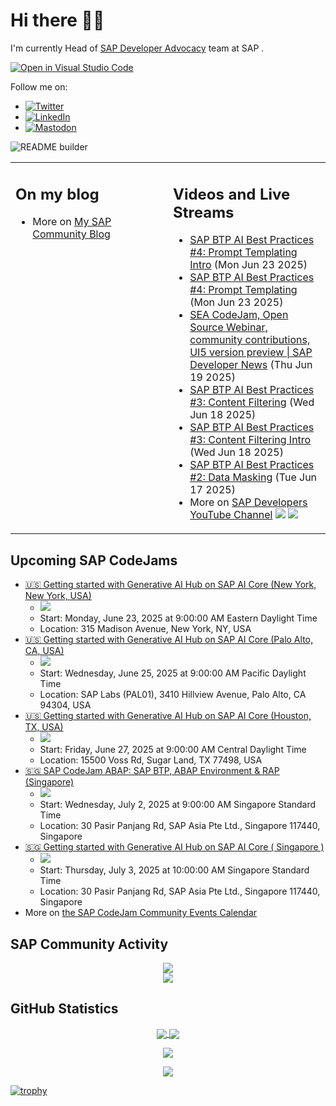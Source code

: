 
# Hi there 👋🏼

I'm currently Head of [SAP Developer Advocacy](https://developers.sap.com/developer-advocates.html) team at SAP .

[![Open in Visual Studio Code](https://img.shields.io/badge/Made%20for-VSCode-1f425f.svg)](https://github.dev/jung-thomas/jung-thomas)

Follow me on:
- <a href="https://twitter.com/thomas_jung"><img alt="Twitter" src="https://img.shields.io/badge/thomas_jung-%231DA1F2.svg?style=for-the-badge&logo=Twitter&logoColor=white"/></a>
- <a href="https://www.linkedin.com/in/thomasjungsap/"><img alt="LinkedIn" src="https://img.shields.io/badge/linkedin-%230077B5.svg?style=for-the-badge&logo=linkedin&logoColor=white"/></a>
- <a rel="me" href="https://mastodon.cloud/@thomas_jung"><img alt="Mastodon" src="https://img.shields.io/mastodon/follow/109262551990174478?domain=https%3A%2F%2Fmastodon.cloud%2F&style=social"/></a>

![README builder](https://github.com/jung-thomas/jung-thomas/workflows/README%20builder/badge.svg)

<table><tr><td valign="top" width="50%">
 
## On my blog
- More on [My SAP Community Blog](https://community.sap.com/t5/user/viewprofilepage/user-id/139)
</td>
  
<td valign="top" width="50%">
  
## Videos and Live Streams
- [SAP BTP AI Best Practices #4: Prompt Templating Intro](https://www.youtube.com/watch?v=mNzXQkBp40U) (Mon Jun 23 2025)
- [SAP BTP AI Best Practices #4: Prompt Templating](https://www.youtube.com/watch?v=6yOVgaO7beo) (Mon Jun 23 2025)
- [SEA CodeJam, Open Source Webinar, community contributions, UI5 version preview | SAP Developer News](https://www.youtube.com/watch?v=FnJrQjz7NGU) (Thu Jun 19 2025)
- [SAP BTP AI Best Practices #3: Content Filtering](https://www.youtube.com/watch?v=Oa9Wii0XJFI) (Wed Jun 18 2025)
- [SAP BTP AI Best Practices #3: Content Filtering Intro](https://www.youtube.com/watch?v=U0fJzsRIKhY) (Wed Jun 18 2025)
- [SAP BTP AI Best Practices #2: Data Masking](https://www.youtube.com/watch?v=c186VMnbNQU) (Tue Jun 17 2025)
- More on [SAP Developers YouTube Channel](https://www.youtube.com/channel/UCNfmelKDrvRmjYwSi9yvrMg) ![](https://img.shields.io/youtube/channel/views/UCNfmelKDrvRmjYwSi9yvrMg) ![](https://img.shields.io/youtube/channel/subscribers/UCNfmelKDrvRmjYwSi9yvrMg)
</td></tr></table>

## Upcoming SAP CodeJams
- [🇺🇸 Getting started with Generative AI Hub on SAP AI Core (New York, New York, USA)](https://community.sap.com/t5/sap-codejam/getting-started-with-generative-ai-hub-on-sap-ai-core-new-york-new-york-usa/ev-p/14099369)
  - <img src="https://community.sap.com/t5/image/serverpage/image-id/260171i4FDB0006F396DF2C/image-size/thumb?v=v2&px=150" />
  - Start: Monday, June 23, 2025 at 9:00:00 AM Eastern Daylight Time
  - Location: 315 Madison Avenue, New York, NY, USA
- [🇺🇸 Getting started with Generative AI Hub on SAP AI Core (Palo Alto, CA, USA)](https://community.sap.com/t5/sap-codejam/getting-started-with-generative-ai-hub-on-sap-ai-core-palo-alto-ca-usa/ev-p/14101603)
  - <img src="https://community.sap.com/t5/image/serverpage/image-id/261175iFC98E69AC8AD4945/image-size/thumb?v=v2&px=150" />
  - Start: Wednesday, June 25, 2025 at 9:00:00 AM Pacific Daylight Time
  - Location: SAP Labs (PAL01), 3410 Hillview Avenue, Palo Alto, CA 94304, USA
- [🇺🇸 Getting started with Generative AI Hub on SAP AI Core (Houston, TX, USA)](https://community.sap.com/t5/sap-codejam/getting-started-with-generative-ai-hub-on-sap-ai-core-houston-tx-usa/ev-p/14101612)
  - <img src="https://community.sap.com/t5/image/serverpage/image-id/261179i36ED93925873F3F5/image-size/thumb?v=v2&px=150" />
  - Start: Friday, June 27, 2025 at 9:00:00 AM Central Daylight Time
  - Location: 15500 Voss Rd, Sugar Land, TX 77498, USA
- [🇸🇬 SAP CodeJam ABAP: SAP BTP, ABAP Environment & RAP (Singapore)](https://community.sap.com/t5/sap-codejam/sap-codejam-abap-sap-btp-abap-environment-amp-rap-singapore/ev-p/14112313)
  - <img src="https://community.sap.com/t5/image/serverpage/image-id/266305i9CB85E38679894F9/image-size/thumb?v=v2&px=150" />
  - Start: Wednesday, July 2, 2025 at 9:00:00 AM Singapore Standard Time
  - Location: 30 Pasir Panjang Rd, SAP Asia Pte Ltd., Singapore 117440, Singapore
- [🇸🇬 Getting started with Generative AI Hub on SAP AI Core ( Singapore )](https://community.sap.com/t5/sap-codejam/getting-started-with-generative-ai-hub-on-sap-ai-core-singapore/ev-p/14112295)
  - <img src="https://community.sap.com/t5/image/serverpage/image-id/266304i2ADA623BEF2181D4/image-size/thumb?v=v2&px=150" />
  - Start: Thursday, July 3, 2025 at 10:00:00 AM Singapore Standard Time
  - Location: 30 Pasir Panjang Rd, SAP Asia Pte Ltd., Singapore 117440, Singapore
- More on [the SAP CodeJam Community Events Calendar](https://groups.community.sap.com/t5/sap-codejam/eb-p/codejam-events)

## SAP Community Activity
<p align = "center">
<a href="https://community.sap.com/t5/user/viewprofilepage/user-id/139">
  <img align="center" src="https://devrel-tools-prod-scn-badges-srv.cfapps.eu10.hana.ondemand.com/activity/139" />
</a>
</br>
<a href="https://community.sap.com/t5/user/viewprofilepage/user-id/139">
  <img align="center" src="https://devrel-tools-prod-scn-badges-srv.cfapps.eu10.hana.ondemand.com/showcaseBadges/139/1570/674/384/900/390" />
</a>
</p>

## GitHub Statistics
<p align = "center">
<a href="https://github.com/anuraghazra/github-readme-stats">
  <img align="center" src="https://github-readme-stats.vercel.app/api?username=jung-thomas&count_private=true&show_icons=true&theme=dark&line_height=27" />
</a>
<a href="https://github.com/anuraghazra/github-readme-stats">
  <img align="center" src="https://github-readme-stats.vercel.app/api/top-langs/?username=jung-thomas&show_icons=true&theme=dark" />
</a>
</p>

<p align = "center">
 <img  src="https://github-readme-streak-stats.herokuapp.com/?user=jung-thomas&show_icons=true&locale=en&layout=compact&theme=dark&line_height=0" />
</p> 

<p align = "center">
 <img src="https://activity-graph.herokuapp.com/graph?username=jung-thomas&theme=redical">
</p> 

[![trophy](https://github-profile-trophy.vercel.app/?username=jung-thomas&theme=onedark)](https://github.com/ryo-ma/github-profile-trophy)


